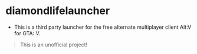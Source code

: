 # diamondlifelauncher
 
* This is a third party launcher for the free alternate multiplayer client Alt:V for GTA: V.
> This is an unofficial project!
